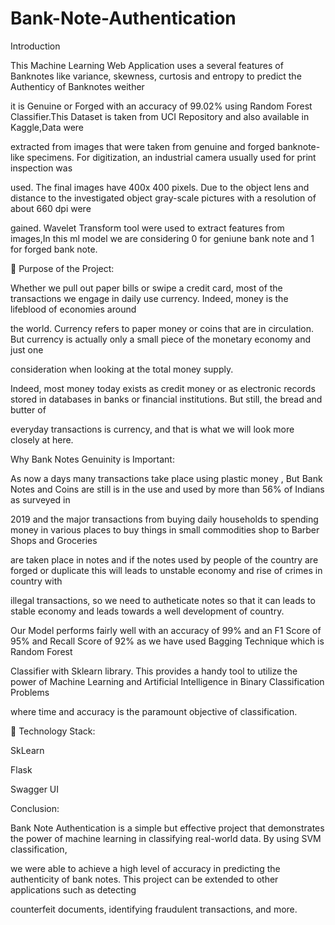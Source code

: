# Bank-Note-Authentication

Introduction

This Machine Learning Web Application uses a several features of Banknotes like variance, skewness, curtosis and entropy to predict the Authenticy of Banknotes weither 

it is Genuine or Forged with an accuracy of 99.02% using Random Forest Classifier.This Dataset is taken from UCI Repository and also available in Kaggle,Data were 

extracted from images that were taken from genuine and forged banknote-like specimens. For digitization, an industrial camera usually used for print inspection was 

used. The final images have 400x 400 pixels. Due to the object lens and distance to the investigated object gray-scale pictures with a resolution of about 660 dpi were 

gained. Wavelet Transform tool were used to extract features from images,In this ml model we are considering 0 for geniune bank note and 1 for forged bank note.

🎯 Purpose of the Project:

Whether we pull out paper bills or swipe a credit card, most of the transactions we engage in daily use currency. Indeed, money is the lifeblood of economies around 

the world. Currency refers to paper money or coins that are in circulation. But currency is actually only a small piece of the monetary economy and just one 

consideration when looking at the total money supply.

Indeed, most money today exists as credit money or as electronic records stored in databases in banks or financial institutions. But still, the bread and butter of 

everyday transactions is currency, and that is what we will look more closely at here.


Why Bank Notes Genuinity is Important: 


As now a days many transactions take place using plastic money , But Bank Notes and Coins are still is in the use and used by more than 56% of Indians as surveyed in 

2019 and the major transactions from buying daily households to spending money in various places to buy things in small commodities shop to Barber Shops and Groceries 

are taken place in notes and if the notes used by people of the country are forged or duplicate this will leads to unstable economy and rise of crimes in country with 

illegal transactions, so we need to autheticate notes so that it can leads to stable economy and leads towards a well development of country.

Our Model performs fairly well with an accuracy of 99% and an F1 Score of 95% and Recall Score of 92% as we have used Bagging Technique which is Random Forest 

Classifier with Sklearn library. This provides a handy tool to utilize the power of Machine Learning and Artificial Intelligence in Binary Classification Problems 

where time and accuracy is the paramount objective of classification.

🏁 Technology Stack:

SkLearn

Flask

Swagger UI

Conclusion:

Bank Note Authentication is a simple but effective project that demonstrates the power of machine learning in classifying real-world data. By using SVM classification, 

we were able to achieve a high level of accuracy in predicting the authenticity of bank notes. This project can be extended to other applications such as detecting 

counterfeit documents, identifying fraudulent transactions, and more.




